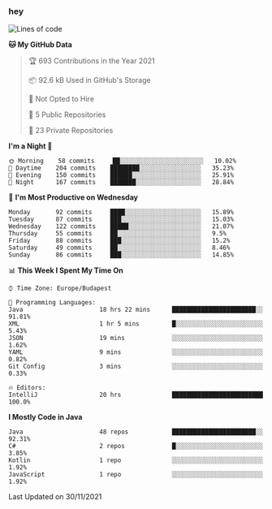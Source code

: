 ### hey

<!--START_SECTION:waka-->
![Lines of code](https://img.shields.io/badge/From%20Hello%20World%20I%27ve%20Written-470483%20lines%20of%20code-blue)

**🐱 My GitHub Data** 

> 🏆 693 Contributions in the Year 2021
 > 
> 📦 92.6 kB Used in GitHub's Storage 
 > 
> 🚫 Not Opted to Hire
 > 
> 📜 5 Public Repositories 
 > 
> 🔑 23 Private Repositories  
 > 
**I'm a Night 🦉** 

```text
🌞 Morning    58 commits     ██░░░░░░░░░░░░░░░░░░░░░░░   10.02% 
🌆 Daytime    204 commits    ████████░░░░░░░░░░░░░░░░░   35.23% 
🌃 Evening    150 commits    ██████░░░░░░░░░░░░░░░░░░░   25.91% 
🌙 Night      167 commits    ███████░░░░░░░░░░░░░░░░░░   28.84%

```
📅 **I'm Most Productive on Wednesday** 

```text
Monday       92 commits     ████░░░░░░░░░░░░░░░░░░░░░   15.89% 
Tuesday      87 commits     ███░░░░░░░░░░░░░░░░░░░░░░   15.03% 
Wednesday    122 commits    █████░░░░░░░░░░░░░░░░░░░░   21.07% 
Thursday     55 commits     ██░░░░░░░░░░░░░░░░░░░░░░░   9.5% 
Friday       88 commits     ███░░░░░░░░░░░░░░░░░░░░░░   15.2% 
Saturday     49 commits     ██░░░░░░░░░░░░░░░░░░░░░░░   8.46% 
Sunday       86 commits     ███░░░░░░░░░░░░░░░░░░░░░░   14.85%

```


📊 **This Week I Spent My Time On** 

```text
⌚︎ Time Zone: Europe/Budapest

💬 Programming Languages: 
Java                     18 hrs 22 mins      ███████████████████████░░   91.81% 
XML                      1 hr 5 mins         █░░░░░░░░░░░░░░░░░░░░░░░░   5.43% 
JSON                     19 mins             ░░░░░░░░░░░░░░░░░░░░░░░░░   1.62% 
YAML                     9 mins              ░░░░░░░░░░░░░░░░░░░░░░░░░   0.82% 
Git Config               3 mins              ░░░░░░░░░░░░░░░░░░░░░░░░░   0.33%

🔥 Editors: 
IntelliJ                 20 hrs              █████████████████████████   100.0%

```

**I Mostly Code in Java** 

```text
Java                     48 repos            ███████████████████████░░   92.31% 
C#                       2 repos             █░░░░░░░░░░░░░░░░░░░░░░░░   3.85% 
Kotlin                   1 repo              ░░░░░░░░░░░░░░░░░░░░░░░░░   1.92% 
JavaScript               1 repo              ░░░░░░░░░░░░░░░░░░░░░░░░░   1.92%

```



 Last Updated on 30/11/2021
<!--END_SECTION:waka-->
